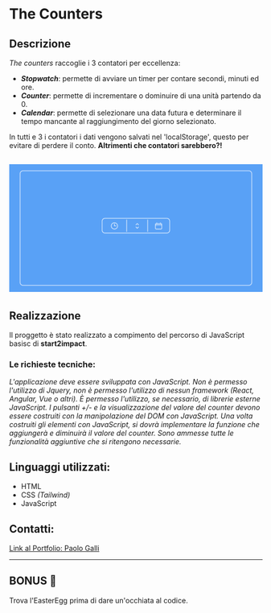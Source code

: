 # The Counters
## Descrizione
_The counters_ raccoglie i 3 contatori per eccellenza:
  - **_Stopwatch_**: permette di avviare un timer per contare secondi, minuti ed ore.
  - **_Counter_**: permette di incrementare o dominuire di una unità partendo da 0.
  - **_Calendar_**: permette di selezionare una data futura e determinare il tempo mancante al raggiungimento del giorno selezionato.

In tutti e 3 i contatori i dati vengono salvati nel 'localStorage', questo per evitare di perdere il conto. **Altrimenti che contatori sarebbero?!**

![alt text](./src/img/home.png)
---
## Realizzazione
Il proggetto è stato realizzato a compimento del percorso di JavaScript basisc di **start2impact**.
### Le richieste tecniche:
_L'applicazione deve essere sviluppata con JavaScript._
_Non è permesso l'utilizzo di Jquery, non è permesso l'utilizzo di nessun framework (React, Angular, Vue o altri)._
_È permesso l'utilizzo, se necessario, di librerie esterne JavaScript._
_I pulsanti +/- e la visualizzazione del valore del counter devono essere costruiti con la manipolazione del DOM con JavaScript._
_Una volta costruiti gli elementi con JavaScript, si dovrà implementare la funzione che aggiungerà e diminuirà il valore del counter._
_Sono ammesse tutte le funzionalità aggiuntive che si ritengono necessarie._

## Linguaggi utilizzati:
  * HTML
  * CSS _(Tailwind)_
  * JavaScript
## Contatti:
<a href='https://github.com/Pgalli992/MyPortfolio_html_css_s2i_project.git'>Link al Portfolio: Paolo Galli<a>

---

## BONUS 🐣
Trova l'EasterEgg prima di dare un'occhiata al codice.
